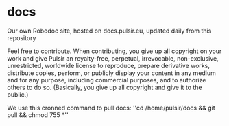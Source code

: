 docs
====

Our own Robodoc site, hosted on docs.pulsir.eu, updated daily from this repository



Feel free to contribute. When contributing, you give up all copyright on your work and give Pulsir an royalty-free, perpetual, irrevocable, non-exclusive, unrestricted, worldwide license to reproduce, prepare derivative works, distribute copies, perform, or publicly display your content in any medium and for any purpose, including commercial purposes, and to authorize others to do so. (Basically, you give up all copyright and give it to the public.)


We use this cronned command to pull docs: 
''cd /home/pulsir/docs && git pull && chmod 755 *''
